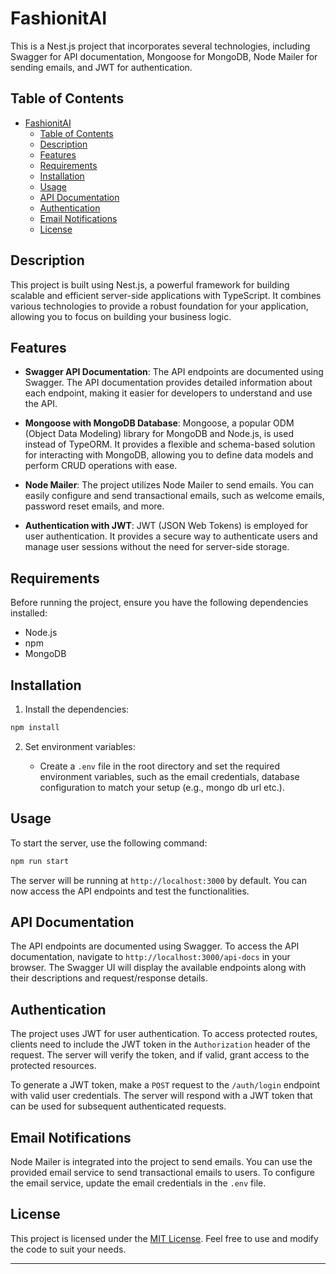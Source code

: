 # FashionitAI

This is a Nest.js project that incorporates several technologies, including Swagger for API documentation, Mongoose for MongoDB, Node Mailer for sending emails, and JWT for authentication.

## Table of Contents

- [FashionitAI](#fashionit-ai)
  - [Table of Contents](#table-of-contents)
  - [Description](#description)
  - [Features](#features)
  - [Requirements](#requirements)
  - [Installation](#installation)
  - [Usage](#usage)
  - [API Documentation](#api-documentation)
  - [Authentication](#authentication)
  - [Email Notifications](#email-notifications)
  - [License](#license)

## Description

This project is built using Nest.js, a powerful framework for building scalable and efficient server-side applications with TypeScript. It combines various technologies to provide a robust foundation for your application, allowing you to focus on building your business logic.

## Features

- **Swagger API Documentation**: The API endpoints are documented using Swagger. The API documentation provides detailed information about each endpoint, making it easier for developers to understand and use the API.

- **Mongoose with MongoDB Database**: Mongoose, a popular ODM (Object Data Modeling) library for MongoDB and Node.js, is used instead of TypeORM. It provides a flexible and schema-based solution for interacting with MongoDB, allowing you to define data models and perform CRUD operations with ease.

- **Node Mailer**: The project utilizes Node Mailer to send emails. You can easily configure and send transactional emails, such as welcome emails, password reset emails, and more.

- **Authentication with JWT**: JWT (JSON Web Tokens) is employed for user authentication. It provides a secure way to authenticate users and manage user sessions without the need for server-side storage.

## Requirements

Before running the project, ensure you have the following dependencies installed:

- Node.js
- npm
- MongoDB

## Installation


1. Install the dependencies:

```bash
npm install
```

2. Set environment variables:

   - Create a `.env` file in the root directory and set the required environment variables, such as the email credentials, database configuration to match your setup (e.g., mongo db url etc.).

## Usage

To start the server, use the following command:

```bash
npm run start
```

The server will be running at `http://localhost:3000` by default. You can now access the API endpoints and test the functionalities.

## API Documentation

The API endpoints are documented using Swagger. To access the API documentation, navigate to `http://localhost:3000/api-docs` in your browser. The Swagger UI will display the available endpoints along with their descriptions and request/response details.

## Authentication

The project uses JWT for user authentication. To access protected routes, clients need to include the JWT token in the `Authorization` header of the request. The server will verify the token, and if valid, grant access to the protected resources.

To generate a JWT token, make a `POST` request to the `/auth/login` endpoint with valid user credentials. The server will respond with a JWT token that can be used for subsequent authenticated requests.

## Email Notifications

Node Mailer is integrated into the project to send emails. You can use the provided email service to send transactional emails to users. To configure the email service, update the email credentials in the `.env` file.

## License

This project is licensed under the [MIT License](LICENSE). Feel free to use and modify the code to suit your needs.

---